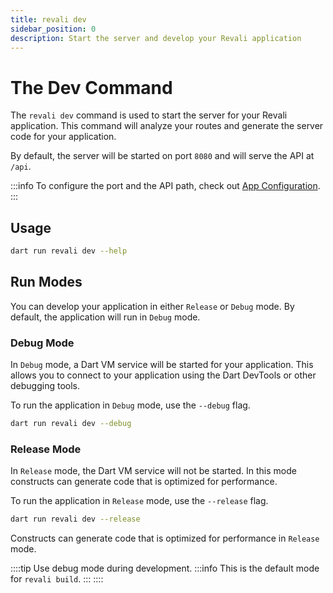 ```yaml
---
title: revali dev
sidebar_position: 0
description: Start the server and develop your Revali application
---
```


# The Dev Command

The `revali dev` command is used to start the server for your Revali application. This command will analyze your routes and generate the server code for your application.

By default, the server will be started on port `8080` and will serve the API at `/api`.

:::info
To configure the port and the API path, check out [App Configuration][app-config].
:::

## Usage

```bash
dart run revali dev --help
```

## Run Modes

You can develop your application in either `Release` or `Debug` mode. By default, the application will run in `Debug` mode.

### Debug Mode

In `Debug` mode, a Dart VM service will be started for your application. This allows you to connect to your application using the Dart DevTools or other debugging tools.

To run the application in `Debug` mode, use the `--debug` flag.

```bash
dart run revali dev --debug
```

### Release Mode

In `Release` mode, the Dart VM service will not be started. In this mode constructs can generate code that is optimized for performance.

To run the application in `Release` mode, use the `--release` flag.

```bash
dart run revali dev --release
```

Constructs can generate code that is optimized for performance in `Release` mode.

::::tip
Use debug mode during development.
:::info
This is the default mode for `revali build`.
:::
::::

[app-config]: ../app-configuration/overview.md
